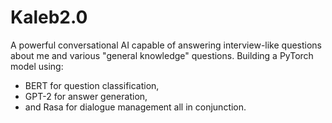 # Kaleb2.0
A powerful conversational AI capable of answering interview-like questions about me and various "general knowledge" questions.
Building a PyTorch model using:
- BERT for question classification,
- GPT-2 for answer generation,
- and Rasa for dialogue management 
all in conjunction.
